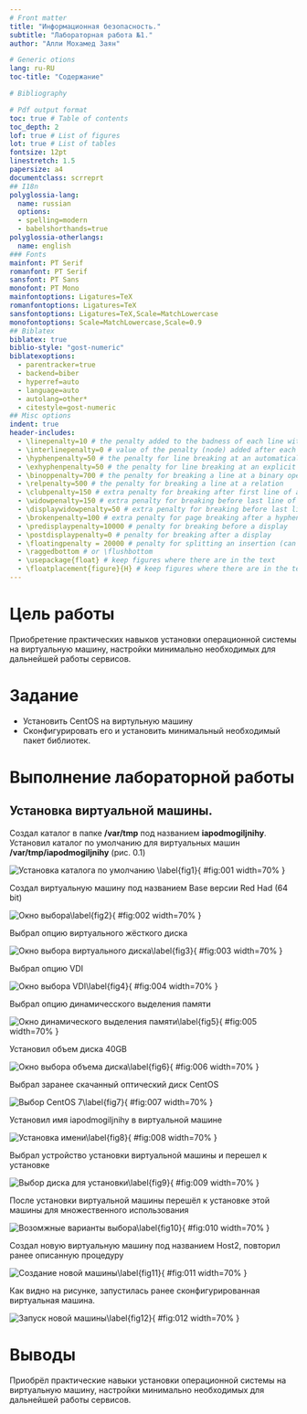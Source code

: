 ```yaml
---
# Front matter
title: "Информационная безопасность."
subtitle: "Лабораторная работа №1."
author: "Алли Мохамед Заян"

# Generic otions
lang: ru-RU
toc-title: "Содержание"

# Bibliography

# Pdf output format
toc: true # Table of contents
toc_depth: 2
lof: true # List of figures
lot: true # List of tables
fontsize: 12pt
linestretch: 1.5
papersize: a4
documentclass: scrreprt
## I18n
polyglossia-lang:
  name: russian
  options:
  - spelling=modern
  - babelshorthands=true
polyglossia-otherlangs:
  name: english
### Fonts
mainfont: PT Serif
romanfont: PT Serif
sansfont: PT Sans
monofont: PT Mono
mainfontoptions: Ligatures=TeX
romanfontoptions: Ligatures=TeX
sansfontoptions: Ligatures=TeX,Scale=MatchLowercase
monofontoptions: Scale=MatchLowercase,Scale=0.9
## Biblatex
biblatex: true
biblio-style: "gost-numeric"
biblatexoptions:
  - parentracker=true
  - backend=biber
  - hyperref=auto
  - language=auto
  - autolang=other*
  - citestyle=gost-numeric
## Misc options
indent: true
header-includes:
  - \linepenalty=10 # the penalty added to the badness of each line within a paragraph (no associated penalty node) Increasing the value makes tex try to have fewer lines in the paragraph.
  - \interlinepenalty=0 # value of the penalty (node) added after each line of a paragraph.
  - \hyphenpenalty=50 # the penalty for line breaking at an automatically inserted hyphen
  - \exhyphenpenalty=50 # the penalty for line breaking at an explicit hyphen
  - \binoppenalty=700 # the penalty for breaking a line at a binary operator
  - \relpenalty=500 # the penalty for breaking a line at a relation
  - \clubpenalty=150 # extra penalty for breaking after first line of a paragraph
  - \widowpenalty=150 # extra penalty for breaking before last line of a paragraph
  - \displaywidowpenalty=50 # extra penalty for breaking before last line before a display math
  - \brokenpenalty=100 # extra penalty for page breaking after a hyphenated line
  - \predisplaypenalty=10000 # penalty for breaking before a display
  - \postdisplaypenalty=0 # penalty for breaking after a display
  - \floatingpenalty = 20000 # penalty for splitting an insertion (can only be split footnote in standard LaTeX)
  - \raggedbottom # or \flushbottom
  - \usepackage{float} # keep figures where there are in the text
  - \floatplacement{figure}{H} # keep figures where there are in the text
---
```


# Цель работы

Приобретение практических навыков установки операционной системы на виртуальную машину, настройки минимально необходимых для
дальнейшей работы сервисов.

# Задание

- Установить CentOS на виртульную машину
- Сконфигурировать его и установить минимальный необходимый пакет библиотек.


# Выполнение лабораторной работы

## Установка виртуальной машины.
Создал каталог в папке $\textbf{/var/tmp}$ под названием $\textbf{iapodmogiljnihy}$.
Установил каталог по умолчанию для виртуальных машин $\textbf{/var/tmp/iapodmogiljnihy}$  (рис. 0.1)  

![Установка каталога по умолчанию $\label{fig1}$](../images/1.png){ #fig:001 width=70% }

Создал виртуальную машину под названием Base версии Red Had (64 bit)

![Окно выбора$\label{fig2}$](../images/2.png){ #fig:002 width=70% }

Выбрал опцию виртуального жёсткого диска  

![Окно выбора виртуального диска$\label{fig3}$](../images/3.png){ #fig:003 width=70% }

Выбрал опцию VDI

![Окно выбора VDI$\label{fig4}$](../images/4.png){ #fig:004 width=70% }

Выбрал опцию динамичесского выделения памяти

![Окно динамического выделения памяти$\label{fig5}$](../images/5.png){ #fig:005 width=70% }

Установил объем диска 40GB

![Окно выбора объема диска$\label{fig6}$](../images/6.png){ #fig:006 width=70% }

Выбрал заранее скачанный оптический диск CentOS

![Выбор CentOS 7$\label{fig7}$](../images/7.png){ #fig:007 width=70% }

Установил имя iapodmogiljnihy в виртуальной машине

![Установка имени$\label{fig8}$](../images/8.png){ #fig:008 width=70% }

Выбрал устройство установки виртуальной машины и перешел к установке

![Выбор диска для установки$\label{fig9}$](../images/9.png){ #fig:009 width=70% }

После установки виртуальной машины перешёл к установке этой машины для множественного использования

![Возомжные варианты выбора$\label{fig10}$](../images/10.png){ #fig:010 width=70% }

Создал новую виртуальную машину под названием Host2, повторил ранее описанную процедуру

![Создание новой машины$\label{fig11}$](../images/11.png){ #fig:011 width=70% }

Как видно на рисунке, запустилась ранее сконфигурированная виртуальная машина.

![Запуск новой машины$\label{fig12}$](../images/12.png){ #fig:012 width=70% }


# Выводы

Приобрёл практические навыки установки операционной системы на виртуальную машину, настройки минимально необходимых для
дальнейшей работы сервисов.
